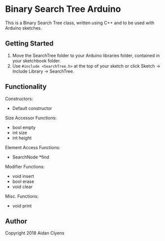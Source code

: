# Binary Search Tree Arduino
This is a Binary Search Tree class, written using C++ and to be used with Arduino sketches.

## Getting Started
1. Move the SearchTree folder to your Arduino libraries folder, contained in your sketchbook folder.
2. Use `#include <SearchTree.h>` at the top of your sketch or click Sketch -> Include Library -> SearchTree.

## Functionality
Constructors:
- Default constructor

Size Accessor Functions:
- bool empty
- int size
- int height

Element Access Functions:
- SearchNode \*find

Modifier Functions:
- void insert
- bool erase
- void clear

Misc. Functions:
- void print

## Author
Copyright 2018 Aidan Clyens
